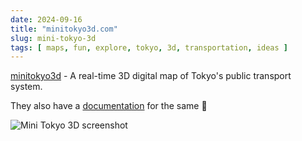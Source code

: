 ```yaml
---
date: 2024-09-16
title: "minitokyo3d.com"
slug: mini-tokyo-3d
tags: [ maps, fun, explore, tokyo, 3d, transportation, ideas ]
---
```




[minitokyo3d][1] - A real-time 3D digital map of Tokyo's public transport system.

They also have a [documentation][3] for the same 🤯

![Mini Tokyo 3D screenshot][2]



  [1]: https://minitokyo3d.com/
  [2]: https://minitokyo3d.com/docs/master/images/hero.jpg
  [3]: https://minitokyo3d.com/docs/master/
